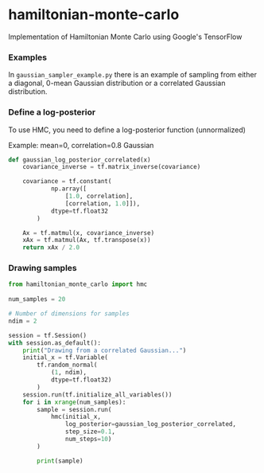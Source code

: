 # hamiltonian-monte-carlo

Implementation of Hamiltonian Monte Carlo using Google's TensorFlow

### Examples

In `gaussian_sampler_example.py` there is an example of sampling from either a diagonal, 0-mean Gaussian distribution or a correlated Gaussian distribution.

### Define a log-posterior
To use HMC, you need to define a log-posterior function (unnormalized)

Example: mean=0, correlation=0.8 Gaussian

```python
def gaussian_log_posterior_correlated(x)
    covariance_inverse = tf.matrix_inverse(covariance)

    covariance = tf.constant(
            np.array([
                [1.0, correlation],
                [correlation, 1.0]]), 
            dtype=tf.float32
        )

    Ax = tf.matmul(x, covariance_inverse)
    xAx = tf.matmul(Ax, tf.transpose(x))
    return xAx / 2.0
```

### Drawing samples
    
```python
from hamiltonian_monte_carlo import hmc
    
num_samples = 20

# Number of dimensions for samples
ndim = 2

session = tf.Session()
with session.as_default():
    print("Drawing from a correlated Gaussian...")
    initial_x = tf.Variable(
        tf.random_normal(
            (1, ndim), 
            dtype=tf.float32)
        )
    session.run(tf.initialize_all_variables())
    for i in xrange(num_samples):
        sample = session.run(
            hmc(initial_x, 
                log_posterior=gaussian_log_posterior_correlated, 
                step_size=0.1, 
                num_steps=10)
        )

        print(sample)
```
